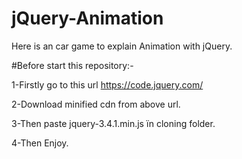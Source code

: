 # jQuery-Animation
Here is an car game to explain Animation with jQuery.

#Before start this repository:-

1-Firstly go to this url https://code.jquery.com/

2-Download minified cdn from above url.

3-Then paste jquery-3.4.1.min.js ïn cloning folder.

4-Then Enjoy.
